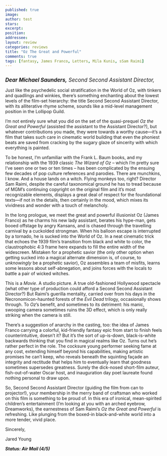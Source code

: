 ```yaml
---
published: true
image:
author: test 
stars: 
excerpt: 
position: 
addressee: 
layout: review
categories: reviews
title: "Oz The Great and Powerful"
comments: true
tags: [fantasy, James Franco, Letters, Mila Kunis, sSam Raimi]
---
```

<div><p><span class="full-image-block ssNonEditable"><span><a href="/letters/2013/3/8/oz-the-great-and-powerful.html"><img src="http://static.squarespace.com/static/5005f6bcc4aa41161b33e89e/5329cf1fe4b07c068ebf74de/5329cf1fe4b07c068ebf77e3/1362768353086/oz.jpg" alt="" /></a></span></span></p>
<p><em><span style="font-size:120%;"><strong>Dear Michael Saunders,</strong> Second Second Assistant Director,</span>&nbsp;</em></p>
<p>Just like the psychedelic social stratification in the World of Oz, with tinkers and quadlings and winkies, there&rsquo;s something enchanting about the lowest levels of the film-set hierarchy: the title Second Second Assistant Director, with its alliterative rhyme scheme, sounds like a mid-level management position in the Lollipop Guild. &nbsp;</p>
<p>I&rsquo;m not entirely sure what you did on the set of the quasi-prequel <em>Oz the Great and Powerful</em> (assisted the assistant to the Assistant Director?), but whatever contributions you made, they were towards a worthy cause&mdash;it&rsquo;s a film that takes such care in cinematic world building that even the phoniest beats are saved from cracking by the sugary glaze of sincerity with which everything is painted.&nbsp;</p>
<p>To be honest, I&rsquo;m unfamiliar with the Frank L. Baum books, and my relationship with the 1939 classic <em>The Wizard of Oz</em> &ndash; which I&rsquo;m pretty sure I&rsquo;ve seen one or two or ten times &ndash; has been complicated by the ensuing few decades of pop culture references and parodies. There are munchkins, I know. And a house lands on a witch. Flying monkeys too, right? Director Sam Raimi, despite the careful taxonomical ground he has to tread because of MGM&rsquo;s continuing copyright on the original film and it&rsquo;s most recognizable elements, displays a great deal of respect for the foundational texts&mdash;if not in the details, then certainly in the mood, which mixes its vividness and wonder with a touch of melancholy. &nbsp;</p>
<p>In the long prologue, we meet the great and powerful illusionist Oz (James Franco) as he charms his new lady assistant, berates his hype-man, gets booed offstage by angry Kansans, and is chased through the travelling carnival by a cuckolded strongman. When his balloon escape is interrupted by a tornado, he is sucked into the World of Oz. In a neat cinematic trick that echoes the 1939 film&rsquo;s transition from black and white to color, the claustrophobic 4:3 frame here expands to fill the entire width of the widescreen. Mistaken for a prophetic savior (the only other option when getting sucked into a magical alternate dimension is, of course, to <em>unknowingly</em> be a prophetic savior), Oz assembles a team of misfits, learns some lessons about self-abnegation, and joins forces with the locals to battle a pair of wicked witches.&nbsp;</p>
<p>This is a <em>Movie</em>. A studio picture. A true old-fashioned Hollywood spectacle (what other type of production could afford a Second Second Assistant Director?) But Raimi&rsquo;s guerilla mentality, carried over from his days in the Necronomicon-haunted forests of the <em>Evil Dead</em> trilogy, occasionally shows through. To <em>Oz</em>&rsquo;s benefit, and sometimes to its detriment: his manic, swooping camera sometimes ruins the 3D effect, which is only really striking when the camera is still.</p>
<p>There&rsquo;s a suggestion of anarchy in the casting, too: the idea of James Franco carrying a colorful, kid-friendly fantasy epic from start to finish feels counterintuitive, doesn&rsquo;t it? But it&rsquo;s the sort of up-is-down, black-is-white backwards thinking that you find in magical realms like Oz. Turns out he&rsquo;s rather perfect in the role. The cocksure young performer seeking fame at any cost, extending himself beyond his capabilities, making artistic promises he can&rsquo;t keep, who reveals beneath the squinting fa&ccedil;ade an integrity and rectitude that helps him to eventually learn that goodness sometimes supersedes greatness. Surely the dick-nosed short-film auteur, fish-out-of-water Oscar host, and inauguration day poet laureate found nothing personal to draw upon.</p>
<p>So, Second Second Assistant Director (guiding the film from can to projector!), your membership in the merry band of craftsman who worked on this film is something to be proud of. In this era of ironical, mean-spirited children&rsquo;s entertainment (I&rsquo;m looking at you with an arched eyebrow, Dreamworks), the earnestness of Sam Raimi&rsquo;s <em>Oz the Great and Powerful</em> is refreshing. Like plunging from the boxed-in black-and-white world into a more tender, vivid place. &nbsp;</p>
<p>Sincerely,&nbsp;</p>
<p>Jared Young</p>
<p><strong><em>Status: Air Mail (4/5)</em></strong></p>
<div><strong><br /></strong></div></div>
